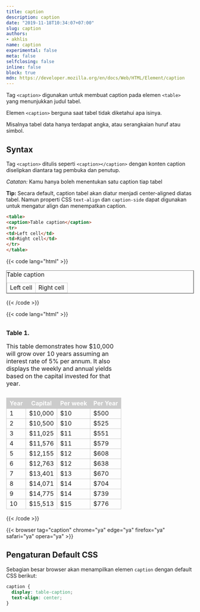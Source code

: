```yaml
---
title: caption
description: caption
date: "2019-11-18T10:34:07+07:00"
slug: caption
authors:
- akhlis
name: caption
experimental: false
meta: false
selfclosing: false
inline: false
block: true
mdn: https://developer.mozilla.org/en/docs/Web/HTML/Element/caption
---
```


Tag `<caption>` digunakan untuk membuat caption pada elemen `<table>` yang menunjukkan judul tabel.

Elemen `<caption>` berguna saat tabel tidak diketahui apa isinya. 

Misalnya tabel data hanya terdapat angka, atau serangkaian huruf atau simbol.

## Syntax

Tag `<caption>` ditulis seperti `<caption></caption>` dengan konten caption diselipkan diantara tag pembuka dan penutup.

_Catatan:_ Kamu hanya boleh menentukan satu caption tiap tabel

__Tip:__ Secara default, caption tabel akan diatur menjadi center-aligned diatas tabel. Namun properti CSS `text-align` dan `caption-side` dapat digunakan untuk mengatur align dan menempatkan caption.

```html
<table>
<caption>Table caption</caption>
<tr>
<td>Left cell</td>
<td>Right cell</td>
</tr>
</table>
```

{{< code lang="html" >}}
<table border="1">
<caption>Table caption</caption>
<tr>
<td>Left cell</td>
<td>Right cell</td>
</tr>
</table>
{{< /code >}}

{{< code lang="html" >}}
<!DOCTYPE html>
<title>Example</title>
<style>
table {width:100%;border-collapse:collapse;}
td, th {border:1px solid #ccc;}
th {background:#ccc;color:white;}
caption {text-align:left;}
</style>
<table>
<caption>
<p><strong>Table 1.</strong></p>
<p>This table demonstrates how $10,000 will grow over 10 years assuming an interest rate of 5% per annum. It also displays the weekly and annual yields based on the capital invested for that year.</p>
</caption>
<tr><th>Year</th><th>Capital</th><th>Per week</th><th>Per Year</th></tr>
<tr><td>1</td><td>$10,000</td><td>$10</td><td>$500</td></tr>
<tr><td>2</td><td>$10,500</td><td>$10</td><td>$525</td></tr>
<tr><td>3</td><td>$11,025</td><td>$11</td><td>$551</td></tr>
<tr><td>4</td><td>$11,576</td><td>$11</td><td>$579</td></tr>
<tr><td>5</td><td>$12,155</td><td>$12</td><td>$608</td></tr>
<tr><td>6</td><td>$12,763</td><td>$12</td><td>$638</td></tr>
<tr><td>7</td><td>$13,401</td><td>$13</td><td>$670</td></tr>
<tr><td>8</td><td>$14,071</td><td>$14</td><td>$704</td></tr>
<tr><td>9</td><td>$14,775</td><td>$14</td><td>$739</td></tr>
<tr><td>10</td><td>$15,513</td><td>$15</td><td>$776</td></tr>
</table>
{{< /code >}}

{{< browser tag="caption" chrome="ya" edge="ya" firefox="ya" safari="ya" opera="ya" >}}

## Pengaturan Default CSS

Sebagian besar browser akan menampilkan elemen `caption` dengan default CSS berikut:

```css
caption {
  display: table-caption;
  text-align: center;
}
```